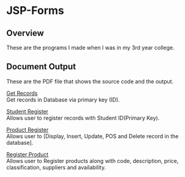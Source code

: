 # JSP-Forms
## Overview 
These are the programs I made when I was in my 3rd year college. 
## Document Output
These are the PDF file that shows the source code and the output.

[Get Records](https://github.com/Razuto/JSP-Forms/files/10971606/INDUCTIVO_DATABASE.PROGRAM1.pdf) <br />
Get records in Database via primary key (ID). 

[Student Register](https://github.com/Razuto/JSP-Forms/files/10971608/INDUCTIVO_FINALS.QUIZ2.pdf) <br />
Allows user to register records with Student ID(Primary Key).


[Product Register](https://github.com/Razuto/JSP-Forms/files/10971840/INDUCTIVO_DENGVAX.Enterprises.pdf) <br />
Allows user to [Display, Insert, Update, POS and Delete record in the database].

[Register Product](https://github.com/Razuto/JSP-Forms/files/10972200/INDUCTIVO_M4_JSP.pdf)<br />
Allows user to Register products along with code, description, price, classification, suppliers and availability.
